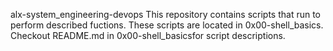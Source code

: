 alx-system_engineering-devops
This repository contains scripts that run to perform described fuctions.
These scripts are located in 0x00-shell_basics.
Checkout README.md in 0x00-shell_basicsfor script descriptions.
